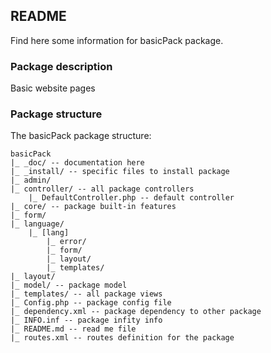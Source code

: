 ## README ##
Find here some information for basicPack package.
### Package description ###
Basic website pages
### Package structure ###
The basicPack package structure:
```
basicPack
|_ _doc/ -- documentation here
|_ _install/ -- specific files to install package
|_ admin/
|_ controller/ -- all package controllers
    |_ DefaultController.php -- default controller
|_ core/ -- package built-in features
|_ form/
|_ language/ 
    |_ [lang]
        |_ error/
        |_ form/
        |_ layout/
        |_ templates/
|_ layout/
|_ model/ -- package model
|_ templates/ -- all package views
|_ Config.php -- package config file
|_ dependency.xml -- package dependency to other package
|_ INFO.inf -- package infity info
|_ README.md -- read me file
|_ routes.xml -- routes definition for the package
```
